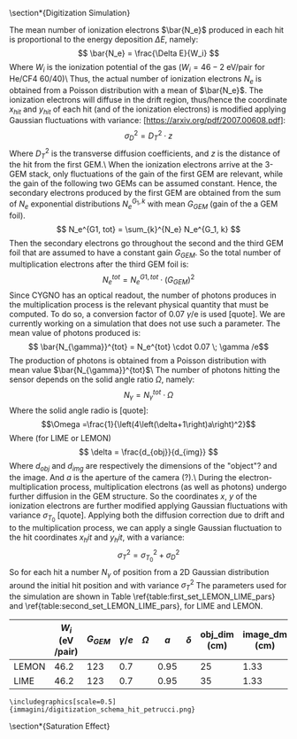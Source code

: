 

\section*{Digitization Simulation}


The mean number of ionization electrons $\bar{N_e}$ produced in each hit is proportional to the energy deposition $\Delta E$, namely:
$$ \bar{N_e} = \frac{\Delta E}{W_i} $$
Where $W_i$ is the ionization potential of the gas ($W_i = 46-2$ eV/pair for He/CF4 60/40)\\
Thus, the actual number of ionization electrons ${N_e}$ is obtained  from a Poisson distribution with a mean of $\bar{N_e}$.
The ionization electrons will diffuse in the drift region, thus/hence the coordinate $x_{hit}$ and $y_{hit}$ of each hit (and of the ionization electrons) is modified applying Gaussian fluctuations with variance: [https://arxiv.org/pdf/2007.00608.pdf]:
$$ \sigma_D^2  = D_T^2 \cdot z$$
Where $D_T^2$ is the transverse diffusion coefficients, and $z$ is the distance of the hit from the first GEM.\\
When the ionization electrons arrive at the 3-GEM stack, only fluctuations of the gain of the first GEM are relevant, while the gain of the following two GEMs can be assumed constant. Hence, the secondary electrons produced by the first GEM are obtained from the sum of $N_e$ exponential distributions $N_e^{G_1, k}$ with mean $G_{GEM}$ (gain of the a GEM foil).
$$ N_e^{G1, tot} = \sum_{k}^{N_e} N_e^{G_1, k} $$
Then the secondary electrons go throughout the second and the third GEM foil that are assumed to have a constant gain $G_{GEM}$. So the total number of multiplication electrons after the third GEM foil is:
$$ N_e^{tot} = N_e^{G1, tot} \cdot (G_{GEM})^2$$
Since CYGNO has an optical readout, the number of photons produces in the multiplication process is the relevant physical quantity that must be computed. To do so, a conversion factor of 0.07 $\gamma$/e is used [quote]. We are currently working on a simulation that does not use such a parameter. The mean value of photons produced is:
$$ \bar{N_{\gamma}}^{tot} = N_e^{tot} \cdot  0.07 \; \gamma /e$$
The production of photons is obtained from a Poisson distribution with mean value $\bar{N_{\gamma}}^{tot}$\\
The number of photons hitting the sensor  depends on the solid angle ratio $\Omega$, namely:
$$  N_{\gamma} = N_{\gamma}^{tot} \cdot \Omega $$Where the solid angle radio is [quote]:
$$\Omega =\frac{1}{\left(4\left(\delta+1\right)a\right)^2}$$ 
Where (for LIME or LEMON)
$$  \delta = \frac{d_{obj}}{d_{img}} $$
Where $d_{obj}$ and $d_{img}$ are respectively the dimensions of the "object"? and the image.
And $a$ is the aperture of the camera (?).\\
During the electron-multiplication process, multiplication electrons (as well as photons) undergo further diffusion in the GEM structure. So the coordinates $x$, $y$ of the ionization electrons are further modified applying Gaussian fluctuations with variance $\sigma_{T_0}$ [quote].
Applying both the diffusion correction due to drift and to the multiplication process, we can apply a single Gaussian fluctuation to the hit coordinates $x_hit$ and $y_hit$, with a variance:
$$ \sigma_T^2 = \sigma_{T_0}^2+ \sigma_D^2 $$
So for each hit a number $N_{\gamma}$ of position from  a 2D Gaussian distribution around the initial hit position and  with variance $\sigma_T^2$
The parameters used for the simulation are shown in Table \ref{table:first_set_LEMON_LIME_pars} and \ref{table:second_set_LEMON_LIME_pars}, for LIME and LEMON.


|       | $`W_i`$ (eV /pair) | $`G_{GEM}`$ | $`\gamma/e`$ | $`\Omega`$ | $`a`$ | $`\delta`$ | obj_dim (cm) | image_dm (cm) |
|-------|--------------------|-------------|--------------|------------|-------|------------|--------------|---------------|
| LEMON | 46.2               | 123         | 0.7          |            | 0.95  |            | 25           | 1.33          |
| LIME  | 46.2               | 123         | 0.7          |            | 0.95  |            | 35           | 1.33          |


    \includegraphics[scale=0.5]{immagini/digitization_schema_hit_petrucci.png}



\section*{Saturation Effect}
